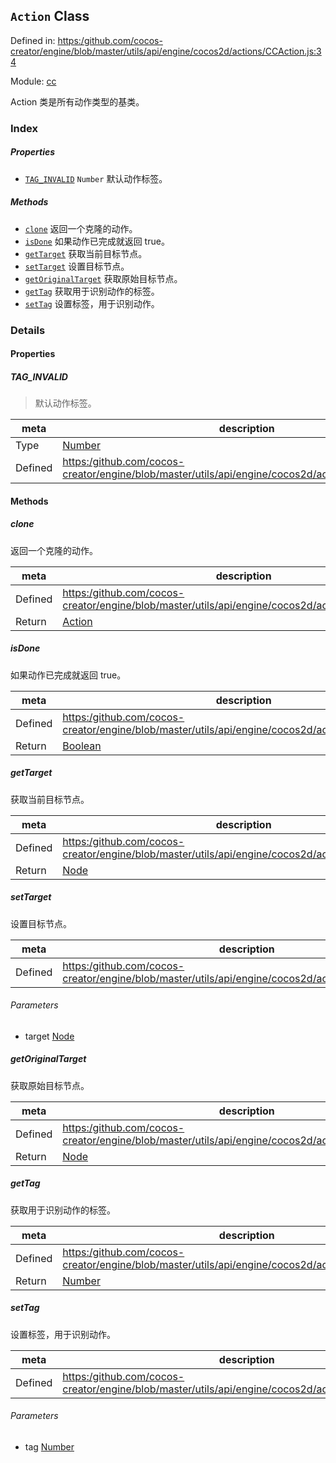 ## `Action` Class


Defined in: [https:/github.com/cocos-creator/engine/blob/master/utils/api/engine/cocos2d/actions/CCAction.js:34](https:/github.com/cocos-creator/engine/blob/master/utils/api/engine/cocos2d/actions/CCAction.js#L34)

Module: [cc](../modules/cc.md)




Action 类是所有动作类型的基类。

### Index

##### Properties

  - [`TAG_INVALID`](#taginvalid) `Number` 默认动作标签。



##### Methods

  - [`clone`](#clone) 返回一个克隆的动作。
  - [`isDone`](#isdone) 如果动作已完成就返回 true。
  - [`getTarget`](#gettarget) 获取当前目标节点。
  - [`setTarget`](#settarget) 设置目标节点。
  - [`getOriginalTarget`](#getoriginaltarget) 获取原始目标节点。
  - [`getTag`](#gettag) 获取用于识别动作的标签。
  - [`setTag`](#settag) 设置标签，用于识别动作。



### Details


#### Properties


##### TAG_INVALID

> 默认动作标签。

| meta | description |
|------|-------------|
| Type | <a href="https://developer.mozilla.org/en/JavaScript/Reference/Global_Objects/Number" class="crosslink external" target="_blank">Number</a> |
| Defined | [https:/github.com/cocos-creator/engine/blob/master/utils/api/engine/cocos2d/actions/CCAction.js:167](https:/github.com/cocos-creator/engine/blob/master/utils/api/engine/cocos2d/actions/CCAction.js#L167) |






<!-- Method Block -->
#### Methods


##### clone

返回一个克隆的动作。

| meta | description |
|------|-------------|
| Defined | [https:/github.com/cocos-creator/engine/blob/master/utils/api/engine/cocos2d/actions/CCAction.js:49](https:/github.com/cocos-creator/engine/blob/master/utils/api/engine/cocos2d/actions/CCAction.js#L49) |
| Return 		 | <a href="../classes/Action.html" class="crosslink">Action</a> 



##### isDone

如果动作已完成就返回 true。

| meta | description |
|------|-------------|
| Defined | [https:/github.com/cocos-creator/engine/blob/master/utils/api/engine/cocos2d/actions/CCAction.js:65](https:/github.com/cocos-creator/engine/blob/master/utils/api/engine/cocos2d/actions/CCAction.js#L65) |
| Return 		 | <a href="https://developer.mozilla.org/en/JavaScript/Reference/Global_Objects/Boolean" class="crosslink external" target="_blank">Boolean</a> 



##### getTarget

获取当前目标节点。

| meta | description |
|------|-------------|
| Defined | [https:/github.com/cocos-creator/engine/blob/master/utils/api/engine/cocos2d/actions/CCAction.js:97](https:/github.com/cocos-creator/engine/blob/master/utils/api/engine/cocos2d/actions/CCAction.js#L97) |
| Return 		 | <a href="../classes/Node.html" class="crosslink">Node</a> 



##### setTarget

设置目标节点。

| meta | description |
|------|-------------|
| Defined | [https:/github.com/cocos-creator/engine/blob/master/utils/api/engine/cocos2d/actions/CCAction.js:107](https:/github.com/cocos-creator/engine/blob/master/utils/api/engine/cocos2d/actions/CCAction.js#L107) |

###### Parameters
- target <a href="../classes/Node.html" class="crosslink">Node</a> 


##### getOriginalTarget

获取原始目标节点。

| meta | description |
|------|-------------|
| Defined | [https:/github.com/cocos-creator/engine/blob/master/utils/api/engine/cocos2d/actions/CCAction.js:117](https:/github.com/cocos-creator/engine/blob/master/utils/api/engine/cocos2d/actions/CCAction.js#L117) |
| Return 		 | <a href="../classes/Node.html" class="crosslink">Node</a> 



##### getTag

获取用于识别动作的标签。

| meta | description |
|------|-------------|
| Defined | [https:/github.com/cocos-creator/engine/blob/master/utils/api/engine/cocos2d/actions/CCAction.js:134](https:/github.com/cocos-creator/engine/blob/master/utils/api/engine/cocos2d/actions/CCAction.js#L134) |
| Return 		 | <a href="https://developer.mozilla.org/en/JavaScript/Reference/Global_Objects/Number" class="crosslink external" target="_blank">Number</a> 



##### setTag

设置标签，用于识别动作。

| meta | description |
|------|-------------|
| Defined | [https:/github.com/cocos-creator/engine/blob/master/utils/api/engine/cocos2d/actions/CCAction.js:144](https:/github.com/cocos-creator/engine/blob/master/utils/api/engine/cocos2d/actions/CCAction.js#L144) |

###### Parameters
- tag <a href="https://developer.mozilla.org/en/JavaScript/Reference/Global_Objects/Number" class="crosslink external" target="_blank">Number</a> 



